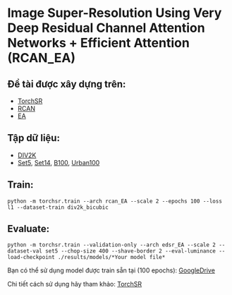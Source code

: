 # Image Super-Resolution Using Very Deep Residual Channel Attention Networks + Efficient Attention (RCAN_EA)

## Đề tài được xây dựng trên:
*   [TorchSR](https://github.com/Coloquinte/torchSR)
*   [RCAN](https://github.com/yulunzhang/RCAN)
*   [EA](https://github.com/cmsflash/efficient-attention)

## Tập dữ liệu:
*   [DIV2K](https://data.vision.ee.ethz.ch/cvl/DIV2K/)
*   [Set5](http://people.rennes.inria.fr/Aline.Roumy/results/SR_BMVC12.html), [Set14](https://paperswithcode.com/dataset/set14), [B100](https://www2.eecs.berkeley.edu/Research/Projects/CS/vision/bsds/), [Urban100](https://paperswithcode.com/dataset/urban100)

## Train:
```
python -m torchsr.train --arch rcan_EA --scale 2 --epochs 100 --loss l1 --dataset-train div2k_bicubic
```
## Evaluate:
```
python -m torchsr.train --validation-only --arch edsr_EA --scale 2 --dataset-val set5 --chop-size 400 --shave-border 2 --eval-luminance --load-checkpoint ./results/models/*Your model file*
```
Bạn có thể sử dụng model được train sẵn tại (100 epochs): [GoogleDrive](https://drive.google.com/file/d/1Av8NDZU8rHd4hcupSDDQ9KwqxpLFHIVX/view?usp=sharing)

Chi tiết cách sử dụng hãy tham khảo: [TorchSR](https://github.com/Coloquinte/torchSR)
